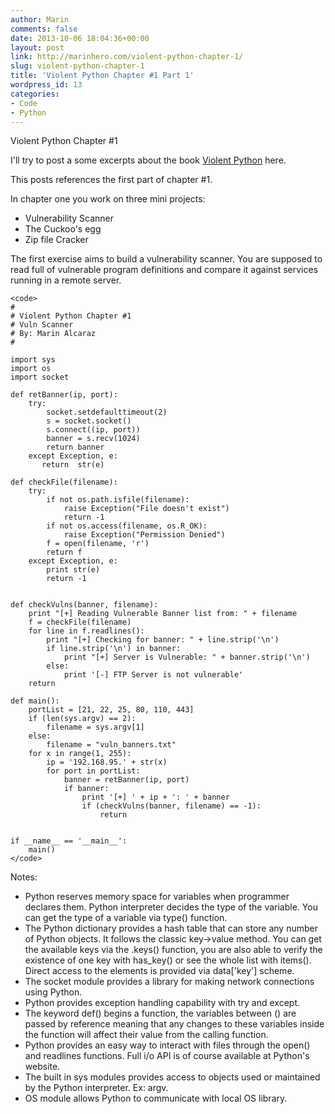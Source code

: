 ```yaml
---
author: Marin
comments: false
date: 2013-10-06 18:04:36+00:00
layout: post
link: http://marinhero.com/violent-python-chapter-1/
slug: violent-python-chapter-1
title: 'Violent Python Chapter #1 Part 1'
wordpress_id: 13
categories:
- Code
- Python
---
```


Violent Python Chapter #1

I'll try to post a some excerpts about the book [Violent Python](https://www.amazon.com/Violent-Python-Cookbook-Penetration-Engineers/dp/1597499579/ref=sr_1_1?ie=UTF8&qid=1523150080&sr=8-1&keywords=violent+python) here.

This posts references the first part of chapter #1.

In chapter one you work on three mini projects:

  * Vulnerability Scanner
  * The Cuckoo's egg
  * Zip file Cracker


The first exercise aims to build a vulnerability scanner. You are supposed to read full of vulnerable program definitions and compare
it against services running in a remote server.

    <code>
    #
    # Violent Python Chapter #1
    # Vuln Scanner
    # By: Marin Alcaraz
    #
    
    import sys
    import os
    import socket
    
    def retBanner(ip, port):
        try:
            socket.setdefaulttimeout(2)
            s = socket.socket()
            s.connect((ip, port))
            banner = s.recv(1024)
            return banner
        except Exception, e:
           return  str(e)
    
    def checkFile(filename):
        try:
            if not os.path.isfile(filename):
                raise Exception("File doesn't exist")
                return -1
            if not os.access(filename, os.R_OK):
                raise Exception("Permission Denied")
            f = open(filename, 'r')
            return f
        except Exception, e:
            print str(e)
            return -1
    
    
    def checkVulns(banner, filename):
        print "[+] Reading Vulnerable Banner list from: " + filename
        f = checkFile(filename)
        for line in f.readlines():
            print "[+] Checking for banner: " + line.strip('\n')
            if line.strip('\n') in banner:
                print "[+] Server is Vulnerable: " + banner.strip('\n')
            else:
                print '[-] FTP Server is not vulnerable'
        return
    
    def main():
        portList = [21, 22, 25, 80, 110, 443]
        if (len(sys.argv) == 2):
            filename = sys.argv[1]
        else:
            filename = "vuln_banners.txt"
        for x in range(1, 255):
            ip = '192.168.95.' + str(x)
            for port in portList:
                banner = retBanner(ip, port)
                if banner:
                    print '[+] ' + ip + ': ' + banner
                    if (checkVulns(banner, filename) == -1):
                        return
    
    
    if __name__ == '__main__':
        main()
    </code>


Notes:

  * Python reserves memory space for variables when programmer declares them. Python interpreter decides the type of the variable. You can get the type of a variable via type() function.
  * The Python dictionary provides a hash table that can store any number of Python objects. It follows the classic key->value method. You can get the available keys via the .keys() function, you are also able to verify the existence of one key with has_key() or see the whole list with items(). Direct access to the elements is provided via data['key'] scheme.
  * The socket module provides a library for making network connections using Python.
  * Python provides exception handling capability with try and except.
  * The keyword def() begins a function, the variables between () are passed by reference meaning that any changes to these variables inside the function will affect their value from the calling function.
  * Python provides an easy way to interact with files through the open() and readlines functions. Full i/o API is of course available at Python's website.
  * The built in sys modules provides access to objects used or maintained by the Python interpreter. Ex: argv.
  * OS module allows Python to communicate with local OS library.
